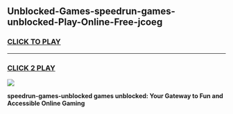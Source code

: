 
## Unblocked-Games-speedrun-games-unblocked-Play-Online-Free-jcoeg
<h3>
<a href="https://premium76.site?title=speedrun-games-unblocked&ref=26A">CLICK TO PLAY</a></h3>
<hr>

<h3>
<a href="https://premium76.site?title=speedrun-games-unblocked&ref=26A">CLICK 2 PLAY</a>
  
</h3>

<a href="https://premium76.site?title=speedrun-games-unblocked&ref=26A"><img src="https://clearcache.store/games.png"></a>


**speedrun-games-unblocked games unblocked: Your Gateway to Fun and Accessible Online Gaming**
